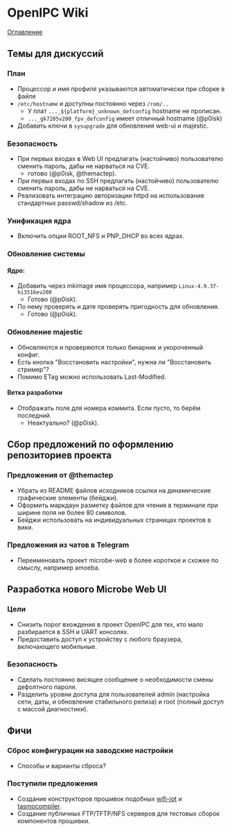 # OpenIPC Wiki
[Оглавление](../index.md)

Темы для дискуссий
------------------

### План

* Процессор и имя профиля указываются автоматически при сборке в файле
* `/etc/hostname` и доступны постоянно через `/rom/..`
  * У плат `..._${platform}_unknown_defconfig` hostname не прописан.
  * `..._gk7205v200_fpv_defconfig` имеет отличный hostname (@p0isk)
* Добавить ключи в `sysupgrade` для обновления web-ui и majestic.

### Безопасность

* При первых входах в Web UI предлагать (настойчиво) пользователю сменить пароль, дабы не нарваться на CVE.
  * готово (@p0isk, @themactep).
* При первых входах по SSH предлагать (настойчиво) пользователю сменить пароль, дабы не нарваться на CVE.
* Реализовать интеграцию авторизации httpd на использование стандартных passwd/shadow из /etc.

### Унификация ядра

* Включить опции ROOT_NFS и PNP_DHCP во всех ядрах.

### Обновление системы

#### Ядро:

* Добавить через mkimage имя процессора, например `Linux-4.9.37-hi3516ev200`
  * Готово (@p0isk).
* По нему проверять и дате проверять пригодность для обновления.
  * Готово (@p0isk).

### Обновление majestic

* Обновляются и проверяются только бинарник и укороченный конфиг.
* Есть кнопка "Восстановить настройки", нужна ли "Восстановить стример"?
* Помимо ETag можно использовать Last-Modified.

#### Ветка разработки

* Отображать поле для номера коммита. Если пусто, то берём последний.
  * Неактуально? (@p0isk).

Сбор предложений по оформлению репозиториев проекта
---------------------------------------------------

### Предложения от @themactep

* Убрать из README файлов исходников ссылки на динамические графические
  элементы (бейджи).
* Оформить маркдаун разметку файлов для чтения в терминале при ширине поля
  не более 80 символов.
* Бейджи использовать на индивидуальных страницах проектов в вики.

### Предложения из чатов в Telegram

* Переименовать проект microbe-web в более короткое и схожее по смыслу,
  например amoeba.


Разработка нового Microbe Web UI
--------------------------------

### Цели

* Снизить порог вхождения в проект OpenIPC для тех, кто мало разбирается
  в SSH и UART консолях.
* Предоставить доступ к устройству с любого браузера, включающего мобильные.

### Безопасность

* Сделать постоянно висящее сообщение о необходимости смены дефолтного пароля.
* Разделить уровни доступа для пользователей admin (настройка сети, даты, и
  обновление стабильного релиза) и root (полный доступ с массой диагностики).


Фичи
----

### Сброс конфигурации на заводские настройки

* Способы и варианты сброса?

### Поступили предложения

* Создание конструкторов прошивок подобных [wifi-iot](https://wifi-iot.com/) и
  [tasmocompiler](https://github.com/benzino77/tasmocompiler).
* Создание публичных FTP/TFTP/NFS серверов для тестовых сборок компонентов
  прошивки.
